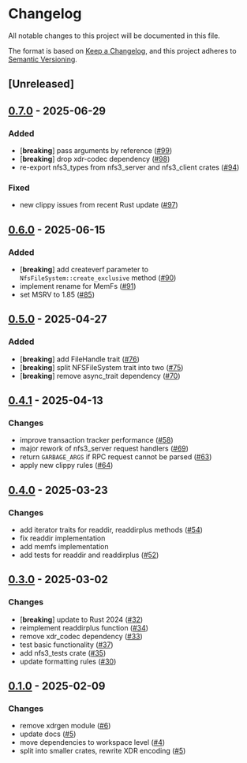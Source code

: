 # Changelog

All notable changes to this project will be documented in this file.

The format is based on [Keep a Changelog](https://keepachangelog.com/en/1.0.0/),
and this project adheres to [Semantic Versioning](https://semver.org/spec/v2.0.0.html).

## [Unreleased]

## [0.7.0](https://github.com/Vaiz/nfs3/compare/nfs3_server-v0.6.0...nfs3_server-v0.7.0) - 2025-06-29

### Added

- [**breaking**] pass arguments by reference ([#99](https://github.com/Vaiz/nfs3/pull/99))
- [**breaking**] drop xdr-codec dependency ([#98](https://github.com/Vaiz/nfs3/pull/98))
- re-export nfs3_types from nfs3_server and nfs3_client crates ([#94](https://github.com/Vaiz/nfs3/pull/94))

### Fixed

- new clippy issues from recent Rust update ([#97](https://github.com/Vaiz/nfs3/pull/97))

## [0.6.0](https://github.com/Vaiz/nfs3/compare/nfs3_server-v0.5.0...nfs3_server-v0.6.0) - 2025-06-15

### Added

- [**breaking**] add createverf parameter to `NfsFileSystem::create_exclusive` method ([#90](https://github.com/Vaiz/nfs3/pull/90))
- implement rename for MemFs ([#91](https://github.com/Vaiz/nfs3/pull/91))
- set MSRV to 1.85 ([#85](https://github.com/Vaiz/nfs3/pull/85))

## [0.5.0](https://github.com/Vaiz/nfs3/compare/nfs3_server-v0.4.1...nfs3_server-v0.5.0) - 2025-04-27

### Added

- [**breaking**] add FileHandle trait ([#76](https://github.com/Vaiz/nfs3/pull/76))
- [**breaking**] split NFSFileSystem trait into two ([#75](https://github.com/Vaiz/nfs3/pull/75))
- [**breaking**] remove async_trait dependency ([#70](https://github.com/Vaiz/nfs3/pull/70))

## [0.4.1](https://github.com/Vaiz/nfs3/compare/nfs3_server-v0.4.0...nfs3_server-v0.4.1) - 2025-04-13

### Changes

- improve transaction tracker performance ([#58](https://github.com/Vaiz/nfs3/pull/58))
- major rework of nfs3_server request handlers ([#69](https://github.com/Vaiz/nfs3/pull/69))
- return `GARBAGE_ARGS` if RPC request cannot be parsed ([#63](https://github.com/Vaiz/nfs3/pull/63))
- apply new clippy rules ([#64](https://github.com/Vaiz/nfs3/pull/64))

## [0.4.0](https://github.com/Vaiz/nfs3/compare/nfs3_server-v0.3.0...nfs3_server-v0.4.0) - 2025-03-23

### Changes

- add iterator traits for readdir, readdirplus methods ([#54](https://github.com/Vaiz/nfs3/pull/54))
- fix readdir implementation
- add memfs implementation
- add tests for readdir and readdirplus ([#52](https://github.com/Vaiz/nfs3/pull/52))

## [0.3.0](https://github.com/Vaiz/nfs3/compare/nfs3_server-v0.2.0...nfs3_server-v0.3.0) - 2025-03-02

### Changes

- [**breaking**] update to Rust 2024 ([#32](https://github.com/Vaiz/nfs3/pull/32))
- reimplement readdirplus function ([#34](https://github.com/Vaiz/nfs3/pull/34))
- remove xdr_codec dependency ([#33](https://github.com/Vaiz/nfs3/pull/33))
- test basic functionality ([#37](https://github.com/Vaiz/nfs3/pull/37))
- add nfs3_tests crate ([#35](https://github.com/Vaiz/nfs3/pull/35))
- update formatting rules ([#30](https://github.com/Vaiz/nfs3/pull/30))

## [0.1.0](https://github.com/Vaiz/nfs3/releases/tag/nfs3_server-v0.1.0) - 2025-02-09

### Changes

- remove xdrgen module ([#6](https://github.com/Vaiz/nfs3/pull/6))
- update docs ([#5](https://github.com/Vaiz/nfs3/pull/5))
- move dependencies to workspace level ([#4](https://github.com/Vaiz/nfs3/pull/4))
- split into smaller crates, rewrite XDR encoding ([#5](https://github.com/Vaiz/nfs3/pull/5))
